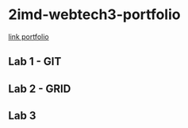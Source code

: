# 2imd-webtech3-portfolio
[link portfolio](https://github.com/Elkeborr/2imd-webtech3-portfolio)

## Lab 1 - GIT
## Lab 2 - GRID
## Lab 3